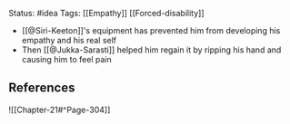 Status: #idea
Tags:  [[Empathy]] [[Forced-disability]]

* [[@Siri-Keeton]]'s equipment has prevented him from developing his empathy and his real self
* Then [[@Jukka-Sarasti]] helped him regain it by ripping his hand and causing him to feel pain

## References

![[Chapter-21#^Page-304]]